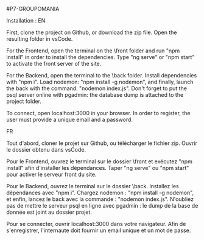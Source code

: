 #P7-GROUPOMANIA

Installation :
EN

First, clone the project on Github, or download the zip file. Open the resulting folder in vsCode.

For the Frontend, open the terminal on the \front folder and run "npm install" in order to install the dependencies. Type "ng serve" or "npm start" to activate the front server of the site.

For the Backend, open the terminal to the \back folder. Install dependencies with "npm i". Load nodemon: "npm install -g nodemon", and finally, launch the back with the command: "nodemon index.js". Don't forget to put the psql server online with pgadmin: the database dump is attached to the project folder.

To connect, open localhost:3000 in your browser. In order to register, the user must provide a unique email and a password.

FR

Tout d'abord, cloner le projet sur Github, ou télécharger le fichier zip. Ouvrir le dossier obtenu dans vsCode.

Pour le Frontend, ouvrez le terminal sur le dossier \front et exécutez "npm install" afin d'installer les dépendances. Taper "ng serve" ou "npm start" pour activer le serveur front du site.

Pour le Backend, ouvrez le terminal sur le dossier \back. Installez les dépendances avec "npm i". Chargez nodemon : "npm install -g nodemon", et enfin, lancez le back avec la commande : "nodemon index.js". N'oubliez pas de mettre le serveur psql en ligne avec pgadmin : le dump de la base de donnée est joint au dossier projet.

Pour se connecter, ouvrir localhost:3000 dans votre navigateur. Afin de s'enregistrer, l'internaute doit fournir un email unique et un mot de passe.
